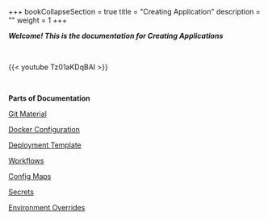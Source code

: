 +++
bookCollapseSection = true
title = "Creating Application"
description = ""
weight = 1
+++


***Welcome! This is the documentation for Creating Applications***

<br />

{{< youtube Tz01aKDqBAI >}}

<br />

**Parts of Documentation** 

[Git Material](/creating_application/git_material/)



[Docker Configuration](/creating_application/docker_configuration/) 



[Deployment Template](/creating_application/deployment_template/) 



[Workflows](/creating_application/workflows/) 



[Config Maps](/creating_application/config_maps/) 



[Secrets](/creating_application/secrets/) 



[Environment Overrides](/creating_application/environment_overrides/)
